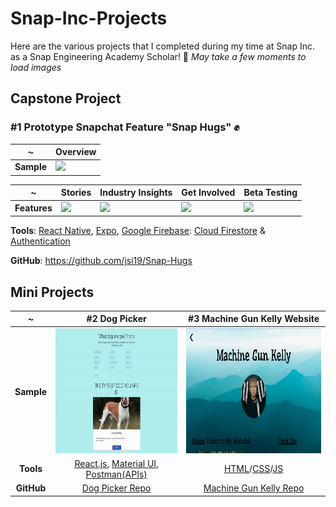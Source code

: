 # Snap-Inc-Projects
Here are the various projects that I completed during my time at Snap Inc. as a Snap Engineering Academy Scholar! 👻
*May take a few moments to load images*
## Capstone Project


### #1 Prototype Snapchat Feature "Snap Hugs" ✊
~ | Overview |
|---|---|
**Sample** | [<img src="Samples/Snap-Hugs/hugs_overview.gif" height="500"/>](https://github.com/jsi19/Snap-Hugs) | 

~ | Stories | Industry Insights | Get Involved | Beta Testing |
|-|-----|-----|-----|-----|
**Features** | [<img src="Samples/Snap-Hugs/hugs_stories.gif" height="500"/>](https://github.com/jsi19/Snap-Hugs) | [<img src="Samples/Snap-Hugs/hugs_insights.gif" height="500"/>](https://github.com/jsi19/Snap-Hugs) | [<img src="Samples/Snap-Hugs/hugs_partners.gif" height="500"/>](https://github.com/jsi19/Snap-Hugs) | [<img src="Samples/Snap-Hugs/hugs_beta.gif" height="500"/>](https://github.com/jsi19/Snap-Hugs) |

**Tools**: [React Native](https://reactnative.dev/), [Expo](https://expo.dev/), [Google Firebase](https://firebase.google.com/): [Cloud Firestore](https://firebase.google.com/docs/firestore) & [Authentication](https://firebase.google.com/docs/auth)

**GitHub**: https://github.com/jsi19/Snap-Hugs


## Mini Projects

~ | #2 Dog Picker | #3 Machine Gun Kelly Website |
:-------------------------:|:-------------------------:|:-------------------------:|
**Sample** | [<img src="Samples/DogPicker.gif" height="200"/>](https://github.com/Snap-Engineering-Academy-2022/Jonathan-DogPicker) | [<img src="Samples/artist_website.gif" height="200"/>](https://github.com/Snap-Engineering-Academy-2022/classwebsite/tree/main/Jonathan)|
**Tools** | [React.js](https://reactjs.org/), [Material UI](https://mui.com/), [Postman(APIs)](https://www.postman.com/) | [HTML](https://developer.mozilla.org/en-US/docs/Web/HTML)/[CSS](https://developer.mozilla.org/en-US/docs/Web/CSS)/[JS](https://www.javascript.com/)
**GitHub** | [Dog Picker Repo](https://github.com/Snap-Engineering-Academy-2022/Jonathan-DogPicker) | [Machine Gun Kelly Repo](https://github.com/Snap-Engineering-Academy-2022/classwebsite/tree/main/Jonathan) |
